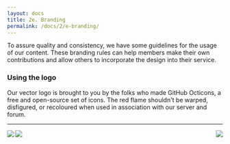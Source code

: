 ```yaml
---
layout: docs
title: 2e. Branding
permalink: /docs/2/e-branding/
---
```

To assure quality and consistency, we have some guidelines for the usage of our content.
These branding rules can help members make their own contributions and allow others to incorporate the design into their service.

### Using the logo
Our vector logo is brought to you by the folks who made GitHub Octicons, a free and open-source set of icons.
The red flame shouldn't be warped, disfigured, or recoloured when used in association with our server and forum.

---

<img align="left" src="https://shadow.ga/img/presskit/logo-small.svg"> <img align="center" src="https://shadow.ga/img/presskit/logo-small.svg"> <img align="right" src="https://shadow.ga/img/presskit/logo-small.svg">
